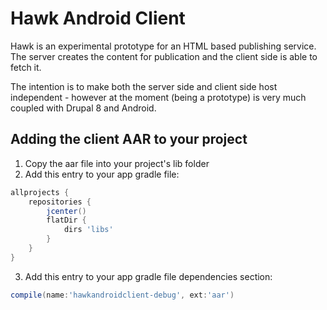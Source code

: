 Hawk Android Client
===================

Hawk is an experimental prototype for an HTML based publishing service. The server creates the content for publication and the client side is able to fetch it.

The intention is to make both the server side and client side host independent - however at the moment (being a prototype) is very much coupled with Drupal 8 and Android.


Adding the client AAR to your project
-------------------------------------

1. Copy the aar file into your project's lib folder
2. Add this entry to your app gradle file:
```gradle
allprojects {
    repositories {
        jcenter()
        flatDir {
            dirs 'libs'
        }
    }
}
```
3. Add this entry to your app gradle file dependencies section:
```gradle
compile(name:'hawkandroidclient-debug', ext:'aar')
```
